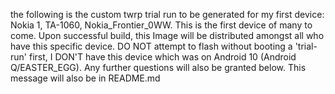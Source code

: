the following is the custom twrp trial run to be generated
for my first device: Nokia 1, TA-1060, Nokia_Frontier_0WW.
This is the first device of many to come.
Upon successful build, this Image will be distributed amongst all who have this specific device.
DO NOT attempt to flash without booting a 'trial-run' first,
I DON'T have this device which was on Android 10 (Android Q/EASTER_EGG).
Any further questions will also be granted below.
This message will also be in  README.md
